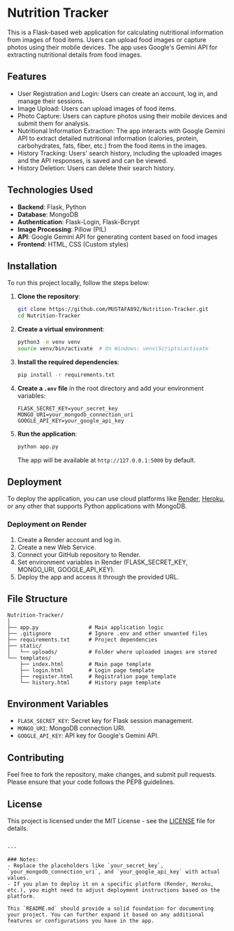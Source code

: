 

# Nutrition Tracker

This is a Flask-based web application for calculating nutritional information from images of food items. Users can upload food images or capture photos using their mobile devices. The app uses Google's Gemini API for extracting nutritional details from food images.

## Features

- User Registration and Login: Users can create an account, log in, and manage their sessions.
- Image Upload: Users can upload images of food items.
- Photo Capture: Users can capture photos using their mobile devices and submit them for analysis.
- Nutritional Information Extraction: The app interacts with Google Gemini API to extract detailed nutritional information (calories, protein, carbohydrates, fats, fiber, etc.) from the food items in the images.
- History Tracking: Users' search history, including the uploaded images and the API responses, is saved and can be viewed.
- History Deletion: Users can delete their search history.

## Technologies Used

- **Backend**: Flask, Python
- **Database**: MongoDB
- **Authentication**: Flask-Login, Flask-Bcrypt
- **Image Processing**: Pillow (PIL)
- **API**: Google Gemini API for generating content based on food images
- **Frontend**: HTML, CSS (Custom styles)

## Installation

To run this project locally, follow the steps below:

1. **Clone the repository**:

   ```bash
   git clone https://github.com/MUSTAFA892/Nutrition-Tracker.git
   cd Nutrition-Tracker
   ```

2. **Create a virtual environment**:

   ```bash
   python3 -m venv venv
   source venv/bin/activate  # On Windows: venv\Scripts\activate
   ```

3. **Install the required dependencies**:

   ```bash
   pip install -r requirements.txt
   ```

4. **Create a `.env` file** in the root directory and add your environment variables:

   ```plaintext
   FLASK_SECRET_KEY=your_secret_key
   MONGO_URI=your_mongodb_connection_uri
   GOOGLE_API_KEY=your_google_api_key
   ```

5. **Run the application**:

   ```bash
   python app.py
   ```

   The app will be available at `http://127.0.0.1:5000` by default.

## Deployment

To deploy the application, you can use cloud platforms like [Render](https://render.com/), [Heroku](https://heroku.com/), or any other that supports Python applications with MongoDB.

### Deployment on Render

1. Create a Render account and log in.
2. Create a new Web Service.
3. Connect your GitHub repository to Render.
4. Set environment variables in Render (FLASK_SECRET_KEY, MONGO_URI, GOOGLE_API_KEY).
5. Deploy the app and access it through the provided URL.

## File Structure

```plaintext
Nutrition-Tracker/
│
├── app.py                # Main application logic
├── .gitignore            # Ignore .env and other unwanted files
├── requirements.txt      # Project dependencies
├── static/
│   └── uploads/          # Folder where uploaded images are stored
└── templates/
    ├── index.html        # Main page template
    ├── login.html        # Login page template
    ├── register.html     # Registration page template
    └── history.html      # History page template
```

## Environment Variables

- `FLASK_SECRET_KEY`: Secret key for Flask session management.
- `MONGO_URI`: MongoDB connection URI.
- `GOOGLE_API_KEY`: API key for Google's Gemini API.

## Contributing

Feel free to fork the repository, make changes, and submit pull requests. Please ensure that your code follows the PEP8 guidelines.

## License

This project is licensed under the MIT License - see the [LICENSE](LICENSE) file for details.
```

---

### Notes:
- Replace the placeholders like `your_secret_key`, `your_mongodb_connection_uri`, and `your_google_api_key` with actual values.
- If you plan to deploy it on a specific platform (Render, Heroku, etc.), you might need to adjust deployment instructions based on the platform.

This `README.md` should provide a solid foundation for documenting your project. You can further expand it based on any additional features or configurations you have in the app.